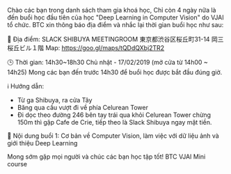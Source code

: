 Chào các bạn trong danh sách tham gia khoá học,
Chỉ còn 4 ngày nữa là đến buổi học đầu tiên của học "Deep Learning in Computer Vision" do VJAI tổ chức.
BTC xin thông báo địa điểm và nhắc lại thời gian buổi học như sau:

🏢 Địa điểm: SLACK SHIBUYA MEETINGROOM
東京都渋谷区桜丘町31-14 岡三桜丘ビル１階
Map: https://goo.gl/maps/tQDdQXbj2TR2

🕒 Thời gian: 14h30~18h30 Chủ nhật - 17/02/2019
(mở cửa từ 14h00 ~ 14h25)
Mong các bạn đến trước 14h30 để buổi học được bắt đầu đúng giờ.

ℹ️ Hướng dẫn:
- Từ ga Shibuya, ra cửa Tây
- Băng qua cầu vượt đi về phía Celurean Tower
- Đi dọc theo đường 246 bên tay trái qua khỏi Celurean Tower chừng 150m thì gặp Cafe de Crie, tiếp theo là Slack Shibuya ngay mặt tiền.

📖 Nội dung buổi 1: Cơ bản về Computer Vision, làm việc với dữ liệu ảnh và giới thiệu Deep Learning

Mong sớm gặp mọi người và chúc các bạn học tập tốt!
BTC VJAI Mini course
